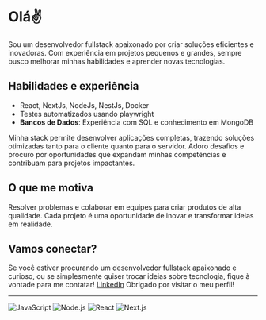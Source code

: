 # Olá✌️

Sou um desenvolvedor fullstack apaixonado por criar soluções eficientes e inovadoras. Com experiência em projetos pequenos e grandes, sempre busco melhorar minhas habilidades e aprender novas tecnologias.

## Habilidades e experiência

- React, NextJs, NodeJs, NestJs, Docker
- Testes automatizados usando playwright
- **Bancos de Dados**: Experiência com SQL e conhecimento em MongoDB

Minha stack permite desenvolver aplicações completas, trazendo soluções otimizadas tanto para o cliente quanto para o servidor. Adoro desafios e procuro por oportunidades que expandam minhas competências e contribuam para projetos impactantes.

## O que me motiva

Resolver problemas e colaborar em equipes para criar produtos de alta qualidade. Cada projeto é uma oportunidade de inovar e transformar ideias em realidade.

## Vamos conectar?

Se você estiver procurando um desenvolvedor fullstack apaixonado e curioso, ou se simplesmente quiser trocar ideias sobre tecnologia, fique à vontade para me contatar!
[LinkedIn](https://www.linkedin.com/in/kallebe-gomes-851a8a197/)
Obrigado por visitar o meu perfil!

---
![JavaScript](https://img.shields.io/badge/JavaScript-%23F7DF1E.svg?&style=flat-square&logo=javascript&logoColor=black)
![Node.js](https://img.shields.io/badge/Node.js-%23339933.svg?&style=flat-square&logo=node.js&logoColor=white)
![React](https://img.shields.io/badge/React-%2361DAFB.svg?&style=flat-square&logo=react&logoColor=black)
![Next.js](https://img.shields.io/badge/Next.js-%23000000.svg?&style=flat-square&logo=nextdotjs&logoColor=white)

